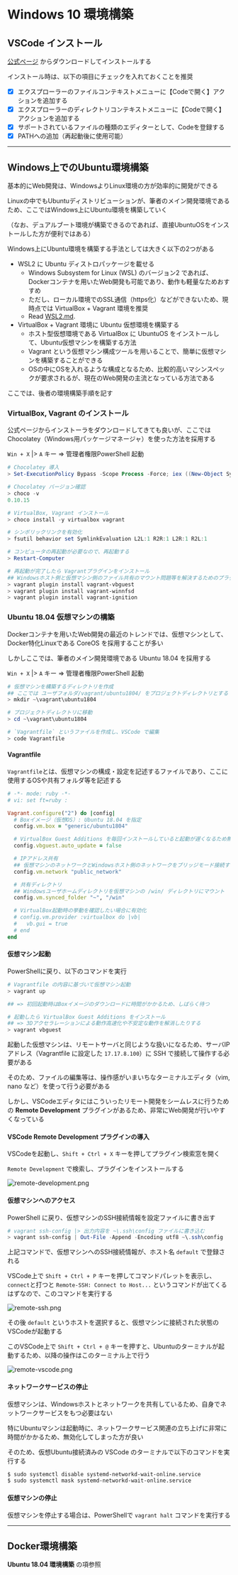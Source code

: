 # Windows 10 環境構築

## VSCode インストール

[公式ページ](https://azure.microsoft.com/ja-jp/products/visual-studio-code/) からダウンロードしてインストールする

インストール時は、以下の項目にチェックを入れておくことを推奨

- [x] エクスプローラーのファイルコンテキストメニューに【Codeで開く】アクションを追加する
- [x] エクスプローラーのディレクトリコンテキストメニューに【Codeで開く】アクションを追加する
- [x] サポートされているファイルの種類のエディターとして、Codeを登録する
- [x] PATHへの追加（再起動後に使用可能）

***

## Windows上でのUbuntu環境構築

基本的にWeb開発は、WindowsよりLinux環境の方が効率的に開発ができる

Linuxの中でもUbuntuディストリビューションが、筆者のメイン開発環境であるため、ここではWindows上にUbuntu環境を構築していく

（なお、デュアルブート環境が構築できるのであれば、直接UbuntuOSをインストールした方が便利ではある）

Windows上にUbuntu環境を構築する手法としては大きく以下の2つがある

- WSL2 に Ubuntu ディストロパッケージを載せる
    - Windows Subsystem for Linux (WSL) のバージョン2 であれば、Dockerコンテナを用いたWeb開発も可能であり、動作も軽量なためおすすめ
    - ただし、ローカル環境でのSSL通信（https化）などができないため、現時点では VirtualBox + Vagrant 環境を推奨
    - Read [WSL2.md](./WSL2.md).
- VirtualBox + Vagrant 環境に Ubuntu 仮想環境を構築する
    - ホスト型仮想環境である VirtualBox に UbuntuOS をインストールして、Ubuntu仮想マシンを構築する方法
    - Vagrant という仮想マシン構成ツールを用いることで、簡単に仮想マシンを構築することができる
    - OSの中にOSを入れるような構成となるため、比較的高いマシンスペックが要求されるが、現在のWeb開発の主流となっている方法である

ここでは、後者の環境構築手順を記す

### VirtualBox, Vagrant のインストール
公式ページからインストーラをダウンロードしてきても良いが、ここでは Chocolatey（Windows用パッケージマネージャ）を使った方法を採用する

`Win + X` |> `A` キー => 管理者権限PowerShell 起動

```powershell
# Chocolatey 導入
> Set-ExecutionPolicy Bypass -Scope Process -Force; iex ((New-Object System.Net.WebClient).DownloadString('https://chocolatey.org/install.ps1'))

# Chocolatey バージョン確認
> choco -v
0.10.15

# VirtualBox, Vagrant インストール
> choco install -y virtualbox vagrant

# シンボリックリンクを有効化
> fsutil behavior set SymlinkEvaluation L2L:1 R2R:1 L2R:1 R2L:1

# コンピュータの再起動が必要なので、再起動する
> Restart-Computer

# 再起動が完了したら Vagrantプラグインをインストール
## Windowsホスト側と仮想マシン側のファイル共有のマウント問題等を解決するためのプラグインを導入
> vagrant plugin install vagrant-vbguest
> vagrant plugin install vagrant-winnfsd
> vagrant plugin install vagrant-ignition
```

### Ubuntu 18.04 仮想マシンの構築
Dockerコンテナを用いたWeb開発の最近のトレンドでは、仮想マシンとして、Docker特化Linuxである CoreOS を採用することが多い

しかしここでは、筆者のメイン開発環境である Ubuntu 18.04 を採用する

`Win + X` |> `A` キー => 管理者権限PowerShell 起動

```powershell
# 仮想マシンを構築するディレクトリを作成
## ここでは ユーザフォルダ/vagrant/ubuntu1804/ をプロジェクトディレクトリとする
> mkdir ~\vagrant\ubuntu1804

# プロジェクトディレクトリに移動
> cd ~\vagrant\ubuntu1804

# `Vagrantfile` というファイルを作成し、VSCode で編集
> code Vagrantfile
```

#### Vagrantfile
`Vagrantfile`とは、仮想マシンの構成・設定を記述するファイルであり、ここに使用するOSや共有フォルダ等を記述する

```ruby
# -*- mode: ruby -*-
# vi: set ft=ruby :

Vagrant.configure("2") do |config|
  # Boxイメージ（仮想OS）: Ubuntu 18.04 を指定
  config.vm.box = "generic/ubuntu1804"

  # VirtualBox Guest Additions を毎回インストールしていると起動が遅くなるため無効化
  config.vbguest.auto_update = false

  # IPアドレス共有
  ## 仮想マシンのネットワークとWindowsホスト側のネットワークをブリッジモード接続する
  config.vm.network "public_network"

  # 共有ディレクトリ
  ## Windowsユーザホームディレクトリを仮想マシンの /win/ ディレクトリにマウント
  config.vm.synced_folder "~", "/win"

  # VirtualBox起動時の挙動を確認したい場合に有効化
  # config.vm.provider :virtualbox do |vb|
  #   vb.gui = true
  # end
end
```

#### 仮想マシン起動
PowerShellに戻り、以下のコマンドを実行

```powershell
# Vagrantfile の内容に基づいて仮想マシン起動
> vagrant up

## => 初回起動時はBoxイメージのダウンロードに時間がかかるため、しばらく待つ

# 起動したら VirtualBox Guest Additions をインストール
## => 3Dアクセラレーションによる動作高速化や不安定な動作を解消したりする
> vagrant vbguest
```

起動した仮想マシンは、リモートサーバと同じような扱いになるため、サーバIPアドレス（Vagrantfile に設定した `17.17.8.100`）に SSH で接続して操作する必要がある

そのため、ファイルの編集等は、操作感がいまいちなターミナルエディタ（vim, nano など）を使って行う必要がある

しかし、VSCodeエディタにはこういったリモート開発をシームレスに行うための **Remote Development** プラグインがあるため、非常にWeb開発が行いやすくなっている

#### VSCode Remote Development プラグインの導入
VSCodeを起動し、`Shift + Ctrl + X` キーを押してプラグイン検索窓を開く

`Remote Development` で検索し、プラグインをインストールする

![remote-development.png](./img/remote-development.png)

#### 仮想マシンへのアクセス
PowerShell に戻り、仮想マシンのSSH接続情報を設定ファイルに書き出す

```powershell
# vagrant ssh-config |> 出力内容を ~\.ssh\config ファイルに書き込む
> vagrant ssh-config | Out-File -Append -Encoding utf8 ~\.ssh\config
```

上記コマンドで、仮想マシンへのSSH接続情報が、ホスト名 `default` で登録される

VSCode上で `Shift + Ctrl + P` キーを押してコマンドパレットを表示し、`connect`と打つと `Remote-SSH: Connect to Host...` というコマンドが出てくるはずなので、このコマンドを実行する

![remote-ssh.png](./img/remote-ssh.png)

その後 `default` というホストを選択すると、仮想マシンに接続された状態のVSCodeが起動する

このVSCode上で `Shift + Ctrl + @` キーを押すと、Ubuntuのターミナルが起動するため、以降の操作はこのターミナル上で行う

![remote-vscode.png](./img/remote-vscode.png)

#### ネットワークサービスの停止
仮想マシンは、Windowsホストとネットワークを共有しているため、自身でネットワークサービスをもつ必要はない

特にUbuntuマシンは起動時に、ネットワークサービス関連の立ち上げに非常に時間がかかるため、無効化してしまった方が良い

そのため、仮想Ubuntu接続済みの VSCode のターミナルで以下のコマンドを実行する

```bash
$ sudo systemctl disable systemd-networkd-wait-online.service
$ sudo systemctl mask systemd-networkd-wait-online.service
```

#### 仮想マシンの停止
仮想マシンを停止する場合は、PowerShellで `vagrant halt` コマンドを実行する

***

## Docker環境構築

**Ubuntu 18.04 環境構築** の項参照
